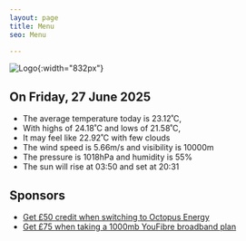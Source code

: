 ```yaml
---
layout: page
title: Menu
seo: Menu

---
```


![Logo](/images/logo.jpg){:width="832px"}

<!-- weather_marker starts -->
## On Friday, 27 June 2025

- The average temperature today is 23.12˚C,
- With highs of 24.18˚C and lows of 21.58˚C,
- It may feel like 22.92˚C with few clouds
- The wind speed is 5.66m/s and visibility is 10000m
- The pressure is 1018hPa and humidity is 55%
- The sun will rise at 03:50 and set at 20:31

<!-- weather_marker ends -->

## Sponsors

- [Get £50 credit when switching to Octopus Energy](https://bit.ly/3oD1nnS)
- [Get £75 when taking a 1000mb YouFibre broadband plan](https://aklam.io/91zWhU?)
